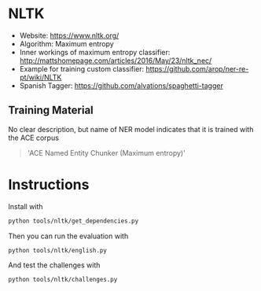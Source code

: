 # NLTK

- Website: https://www.nltk.org/
- Algorithm: Maximum entropy
- Inner workings of maximum entropy classifier: http://mattshomepage.com/articles/2016/May/23/nltk_nec/
- Example for training custom classifier: https://github.com/arop/ner-re-pt/wiki/NLTK
- Spanish Tagger: https://github.com/alvations/spaghetti-tagger

## Training Material

No clear description, but name of NER model indicates that it is trained with the ACE corpus

> 'ACE Named Entity Chunker (Maximum entropy)'

# Instructions


Install with

```bash
python tools/nltk/get_dependencies.py
```

Then you can run the evaluation with

```bash
python tools/nltk/english.py
```

And test the challenges with

```bash
python tools/nltk/challenges.py
```
